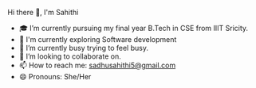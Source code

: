 Hi there 👋, I'm Sahithi 

- 🎓 I’m currently pursuing my final year B.Tech in CSE from IIIT Sricity.
- 🔭 I'm currently exploring Software development
- 🌱 I’m currently busy trying to feel busy.
- 👯 I’m looking to collaborate on.
- 📫 How to reach me: sadhusahithi5@gmail.com
- 😄 Pronouns: She/Her
